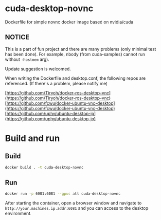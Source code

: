 # cuda-desktop-novnc
Dockerfile for simple novnc docker image based on nvidia/cuda

## NOTICE
This is a part of fun project and there are many problems (only minimal test has been done).
For example, nbody (from cuda-samples) cannot run without `-hostmem` arg).

Update suggestion is welcomed.

When writing the Dockerfile and desktop.conf, the following repos are referenced.
(If there's a problem, please notify me)

[https://github.com/Tiryoh/docker-ros-desktop-vnc](https://github.com/Tiryoh/docker-ros-desktop-vnc)  
[https://github.com/fcwu/docker-ubuntu-vnc-desktop](https://github.com/fcwu/docker-ubuntu-vnc-desktop)  
[https://github.com/uphy/ubuntu-desktop-jp](https://github.com/uphy/ubuntu-desktop-jp)  

# Build and run

## Build

```bash
docker build . -t cuda-desktop-novnc
```

## Run

```bash
docker run -p 6081:6081 --gpus all cuda-desktop-novnc
```

After starting the container, open a browser window and navigate to `http://your.machines.ip.addr:6081` and you can access to the desktop environment.

